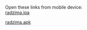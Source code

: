 Open these links from mobile device:<br>
[radzima.ipa](https://app.bitrise.io/app/dad7735308af242c/installable-artifacts/f5314c2789e87c10/public-install-page/0967c5ff330f18a11c0f4b62271aa7b3)

[radzima.apk](https://app.bitrise.io/app/dad7735308af242c/installable-artifacts/6f9b37ebdc7f8552/public-install-page/85769b8df71c715012bde0ed6ff99b07)

